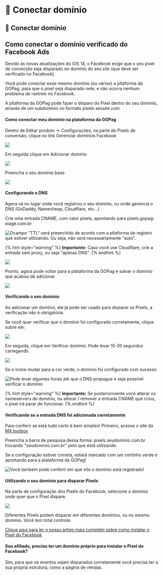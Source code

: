 # 🔌 Conectar domínio

## 🔵 Conectar domínio

## Como conectar o domínio verificado do Facebook Ads

Devido as novas atualizações do iOS 14, o Facebook exige que o seu pixel de conversão seja disparado no domínio do seu site (que deve ser verificado no Facebook).

Você pode conectar esse mesmo domínio (ou vários) a pltaforma da GOPag, para que o pixel seja disparado nele, e não ocorra nenhum problema de rastreio no Facebook.

A pltaforma da GOPag pode fazer o disparo do Pixel dentro do seu domínio, através de um subdomínio no formato pixels.seusite.com

#### Como conectar meu domínio na plataforma da GOPag

Dentro de Editar produto -> Configurações, na parte de Pixels de conversão, clique no link Gerenciar domínios Facebook

![](../assets/ads/08_fb_menu_dominio.png)

Em seguida clique em Adicionar domínio

![](../assets/ads/09_fb_menu_add_dominio.png)

Preencha o seu domínio base

![](../assets/ads/10_fb_menu_add_dominio_link.png)

#### Configurando o DNS

Agora vá no lugar onde você registrou o seu domínio, ou onde gerencia o DNS (GoDaddy, Namecheap, Cloudflare, etc...)

Crie uma entrada CNAME, com valor pixels, apontando para pixels.gopag-stage.com.br

![Ocampo "TTL" será preenchido de acordo com a pltaforma de registro que estiver utilizando. Ou seja, não será necessariamente "auto".](../assets/ads/11_fb_menu_add_dominio_dns.png)

{% hint style="warning" %}
**Importante:** Caso você use Cloudflare, crie a entrada sem proxy, ou seja "apenas DNS".
{% endhint %}

![](../assets/ads/12_fb_menu_add_dominio_proxy.png)

Pronto, agora pode voltar para a plataforma da GOPag e salvar o domínio que acabou de adicionar

![](../assets/ads/13_fb_menu_add_dominio_proxy_confirm.png)

#### Verificando o seu domínio

Ao adicionar um domínio, ele já pode ser usado para disparar os Pixels, a verificação não é obrigatória.

Se você quer verificar que o domínio foi configurado corretamente, clique sobre ele:

![](../assets/ads/14_fb_menu_add_dominio_verificar.png)

Em seguida, clique em Verificar domínio. Pode levar 15-20 segundos carregando.

![](../assets/ads/15_fb_menu_add_dominio_verificar_tempo.png)

Se o ícone mudar para a cor verde, o domínio foi configurado com sucesso.

![Pode levar algumas horas até que o DNS propague e seja possível verificar o domínio](../assets/ads/16_fb_menu_add_dominio_verificado.png)

{% hint style="warning" %}
**Importante:** Se posteriormente você alterar os nameservers do domínio, ou alterar / remover a entrada CNAME que criou, o pixel irá parar de funcionar.
{% endhint %}

#### Verificando se a entrada DNS foi adicionada corretamente

Para conferir se está tudo certo é bem simples! Primeiro, acesse o site da [MX toolbox](https://mxtoolbox.com/)

Preencha a barra de pesquisa dessa forma: pixels.seudomínio.com.br trocando "seudomínio.com.br" pelo que está utilizando.

Se a configuração estiver correta, estará marcado com um certinho verde e apontando para a plataforma da GOPag!

![Você também pode conferir em que site o domínio está registrado!](../assets/ads/17_fb_menu_add_dominio_mx_toolbox.png)

#### Utilizando o seu domínio para disparar Pixels

Na parte de configuração dos Pixels do Facebook, selecione o domínio onde quer que o Pixel dispare.

![](../assets/ads/18_fb_menu_add_dominio_disparos.png)

Diferentes Pixels podem disparar em diferentes domínios, ou no mesmo domínio. Você tem total controle.

[Clique aqui para ler o nosso artigo mais completo sobre como instalar o Pixel do Facebook](https://docs.gopag.com.br/ads_pixel/facebook_ads)

#### Sou afiliado, preciso ter um domínio próprio para instalar o Pixel do Facebook?

Sim, para que os eventos sejam disparados corretamente você precisa ter a sua própria estrutura, como a página de vendas.
